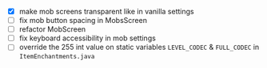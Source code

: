 - [x] make mob screens transparent like in vanilla settings
- [ ] fix mob button spacing in MobsScreen
- [ ] refactor MobScreen
- [ ] fix keyboard accessibility in mob settings
- [ ] override the 255 int value on static variables `LEVEL_CODEC` & `FULL_CODEC` in `ItemEnchantments.java`

